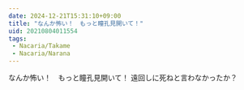 ```yaml
---
date: 2024-12-21T15:31:10+09:00
title: "なんか怖い！　もっと瞳孔見開いて！"
uid: 20210804011554
tags:
 - Nacaria/Takame
 - Nacaria/Narana
---
```


なんか怖い！　もっと瞳孔見開いて！
遠回しに死ねと言わなかったか？